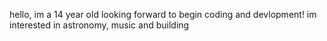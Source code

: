 hello, im a 14 year old looking forward to begin coding and devlopment!
im interested in astronomy, music and building
